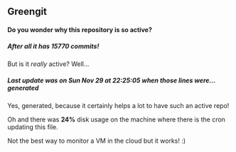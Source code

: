 ## Greengit

#### Do you wonder why this repository is so active?

##### After all it has 15770 commits!

But is it *really* active? Well...

##### Last update was on Sun Nov 29 at 22:25:05 when those lines were... generated

Yes, generated, because it certainly helps a lot to have such an active repo!

Oh and there was **24%** disk usage on the machine
where there is the cron updating this file.

Not the best way to monitor a VM in the cloud but it works! :)
